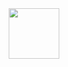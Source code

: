 <div id="header" align="center">
  <img src="https://avatars.githubusercontent.com/u/90590677?v=4" width="100"/>
</div>
